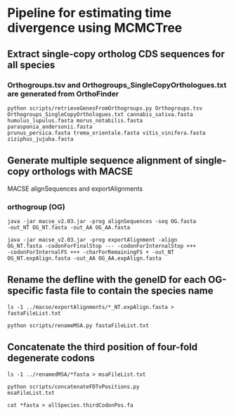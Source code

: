 # Pipeline for estimating time divergence using MCMCTree

## Extract single-copy ortholog CDS sequences for all species
### Orthogroups.tsv and Orthogroups_SingleCopyOrthologues.txt are generated from OrthoFinder

<code>python scripts/retrieveGenesFromOrthogroups.py Orthogroups.tsv Orthogroups_SingleCopyOrthologues.txt cannabis_sativa.fasta humulus_lupulus.fasta morus_notabilis.fasta parasponia_andersonii.fasta prunus_persica.fasta trema_orientale.fasta vitis_vinifera.fasta ziziphus_jujuba.fasta</code>

## Generate multiple sequence alignment of single-copy orthologs with MACSE
MACSE alignSequences and exportAlignments
### orthogroup (OG)

<code>java -jar macse_v2.03.jar -prog alignSequences -seq OG.fasta -out_NT OG_NT.fasta -out_AA OG_AA.fasta</code>

<code>java -jar macse_v2.03.jar -prog exportAlignment -align OG_NT.fasta -codonForFinalStop --- -codonForInternalStop +++ -codonForInternalFS +++ -charForRemainingFS + -out_NT OG_NT.expAlign.fasta -out_AA OG_AA.expAlign.fasta</code>

## Rename the defline with the geneID for each OG-specific fasta file to contain the species name

<code>ls -1 ../macse/exportAlignments/*_NT.expAlign.fasta > fastaFileList.txt</code>

<code>python scripts/renameMSA.py fastaFileList.txt</code>

## Concatenate the third position of four-fold degenerate codons

<code>ls -1 ../renamedMSA/*fasta > msaFileList.txt</code>

<code>python scripts/concatenateFDTvPositions.py msaFileList.txt</code>

<code>cat *fasta > allSpecies.thirdCodonPos.fa</code>
